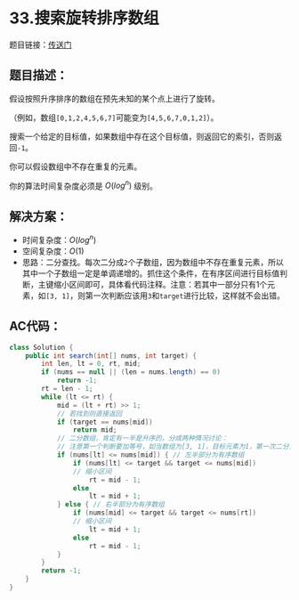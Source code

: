 # 33.搜索旋转排序数组
题目链接：[传送门](https://leetcode-cn.com/problems/search-in-rotated-sorted-array/)

## 题目描述：
假设按照升序排序的数组在预先未知的某个点上进行了旋转。

（例如，数组`[0,1,2,4,5,6,7]`可能变为`[4,5,6,7,0,1,2]`）。

搜索一个给定的目标值，如果数组中存在这个目标值，则返回它的索引，否则返回`-1`。

你可以假设数组中不存在重复的元素。

你的算法时间复杂度必须是 $O(log^n)$ 级别。

## 解决方案：
- 时间复杂度：$O(log^n)$
- 空间复杂度：$O(1)$
- 思路：二分查找。每次二分成`2`个子数组，因为数组中不存在重复元素，所以其中一个子数组一定是单调递增的。抓住这个条件，在有序区间进行目标值判断，主键缩小区间即可，具体看代码注释。注意：若其中一部分只有1个元素，如`[3, 1]`，则第一次判断应该用`3`和`target`进行比较，这样就不会出错。

## AC代码：
```java
class Solution {
	public int search(int[] nums, int target) {
		int len, lt = 0, rt, mid;
		if (nums == null || (len = nums.length) == 0)
			return -1;
		rt = len - 1;
		while (lt <= rt) {
			mid = (lt + rt) >> 1;
			// 若找到则直接返回
			if (target == nums[mid])
				return mid;
			// 二分数组，肯定有一半是升序的，分成两种情况讨论：
			// 注意第一个判断要加等号，如当数组为[3, 1]，目标元素为1，第一次二分后左半部分只有一个元素：3，此时应该用3与target进行比较
			if (nums[lt] <= nums[mid]) { // 左半部分为有序数组
				if (nums[lt] <= target && target <= nums[mid])
				// 缩小区间
					rt = mid - 1;
				else
					lt = mid + 1;
			} else { // 右半部分为有序数组
				if (nums[mid] <= target && target <= nums[rt])
				// 缩小区间
					lt = mid + 1;
				else
					rt = mid - 1;
			}
		}
		return -1;
	}
}
```